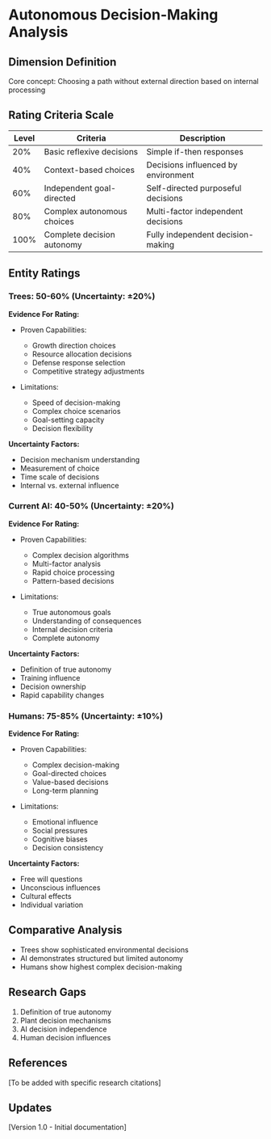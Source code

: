 # Autonomous Decision-Making Analysis

## Dimension Definition
Core concept: Choosing a path without external direction based on internal processing

## Rating Criteria Scale

| Level | Criteria | Description |
|-------|----------|-------------|
| 20% | Basic reflexive decisions | Simple if-then responses |
| 40% | Context-based choices | Decisions influenced by environment |
| 60% | Independent goal-directed | Self-directed purposeful decisions |
| 80% | Complex autonomous choices | Multi-factor independent decisions |
| 100% | Complete decision autonomy | Fully independent decision-making |

## Entity Ratings

### Trees: 50-60% (Uncertainty: ±20%)

**Evidence For Rating:**
- Proven Capabilities:
  * Growth direction choices
  * Resource allocation decisions
  * Defense response selection
  * Competitive strategy adjustments
  
- Limitations:
  * Speed of decision-making
  * Complex choice scenarios
  * Goal-setting capacity
  * Decision flexibility

**Uncertainty Factors:**
- Decision mechanism understanding
- Measurement of choice
- Time scale of decisions
- Internal vs. external influence

### Current AI: 40-50% (Uncertainty: ±20%)

**Evidence For Rating:**
- Proven Capabilities:
  * Complex decision algorithms
  * Multi-factor analysis
  * Rapid choice processing
  * Pattern-based decisions
  
- Limitations:
  * True autonomous goals
  * Understanding of consequences
  * Internal decision criteria
  * Complete autonomy
  
**Uncertainty Factors:**
- Definition of true autonomy
- Training influence
- Decision ownership
- Rapid capability changes

### Humans: 75-85% (Uncertainty: ±10%)

**Evidence For Rating:**
- Proven Capabilities:
  * Complex decision-making
  * Goal-directed choices
  * Value-based decisions
  * Long-term planning

- Limitations:
  * Emotional influence
  * Social pressures
  * Cognitive biases
  * Decision consistency
  
**Uncertainty Factors:**
- Free will questions
- Unconscious influences
- Cultural effects
- Individual variation

## Comparative Analysis
- Trees show sophisticated environmental decisions
- AI demonstrates structured but limited autonomy
- Humans show highest complex decision-making

## Research Gaps
1. Definition of true autonomy
2. Plant decision mechanisms
3. AI decision independence
4. Human decision influences

## References
[To be added with specific research citations]

## Updates
[Version 1.0 - Initial documentation]
